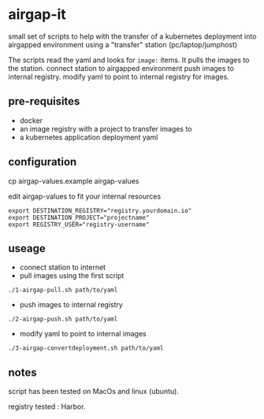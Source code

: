 # airgap-it
small set of scripts to help with the transfer of a kubernetes deployment into airgapped environment using a "transfer" station (pc/laptop/jumphost)

The scripts read the yaml and looks for ```image:``` items.
It pulls the images to the station.
connect station to airgapped environment 
push images to internal registry.
modify yaml to point to internal registry for images.

## pre-requisites

* docker
* an image registry with a project to transfer images to
* a kubernetes application deployment yaml


## configuration

cp airgap-values.example airgap-values

edit airgap-values to fit your internal resources

```
export DESTINATION_REGISTRY="registry.yourdomain.io"
export DESTINATION_PROJECT="projectname"
export REGISTRY_USER="registry-username"
```

## useage

* connect station to internet
* pull images using the first script

```
./1-airgap-pull.sh path/to/yaml
```
* push images to internal registry
```
./2-airgap-push.sh path/to/yaml
```
* modify yaml to point to internal images

```
./3-airgap-convertdeployment.sh path/to/yaml
```


## notes

script has been tested on MacOs and linux (ubuntu).

registry tested : Harbor.
